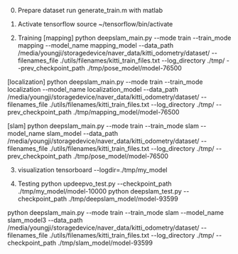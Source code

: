 0. Prepare dataset
run generate_train.m with matlab 

1. Activate tensorflow
source ~/tensorflow/bin/activate 

2. Training
[mapping]
python deepslam_main.py --mode train --train_mode mapping --model_name mapping_model --data_path /media/youngji/storagedevice/naver_data/kitti_odometry/dataset/ --filenames_file ./utils/filenames/kitti_train_files.txt --log_directory ./tmp/ --prev_checkpoint_path ./tmp/pose_model/model-76500

[localization]
python deepslam_main.py --mode train --train_mode localization --model_name localization_model --data_path /media/youngji/storagedevice/naver_data/kitti_odometry/dataset/ --filenames_file ./utils/filenames/kitti_train_files.txt --log_directory ./tmp/ --prev_checkpoint_path ./tmp/mapping_model/model-76500

[slam]
python deepslam_main.py --mode train --train_mode slam --model_name slam_model --data_path /media/youngji/storagedevice/naver_data/kitti_odometry/dataset/ --filenames_file ./utils/filenames/kitti_train_files.txt --log_directory ./tmp/ --prev_checkpoint_path ./tmp/pose_model/model-76500

3. visualization
tensorboard --logdir=./tmp/my_model
 
4. Testing
python updeepvo_test.py --checkpoint_path ./tmp/my_model/model-10000
python deepslam_test.py --checkpoint_path ./tmp/deepslam_model/model-93599

python deepslam_main.py --mode train --train_mode slam --model_name slam_model3 --data_path /media/youngji/storagedevice/naver_data/kitti_odometry/dataset/ --filenames_file ./utils/filenames/kitti_train_files.txt --log_directory ./tmp/ --checkpoint_path ./tmp/slam_model/model-93599

